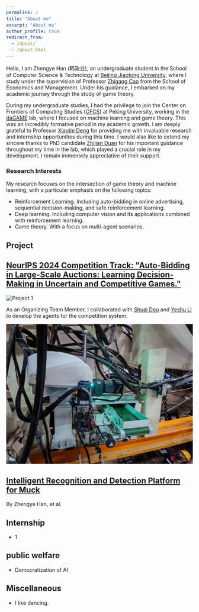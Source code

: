```yaml
---
permalink: /
title: "About me"
excerpt: "About me"
author_profile: true
redirect_from: 
  - /about/
  - /about.html
---
```


Hello, I am Zhengye Han (韩政业), an undergraduate student in the School of Computer Science & Technology at [Beijing Jiaotong University](https://www.bjtu.edu.cn/), where I study under the supervision of Professor [Zhigang Cao](http://en.sem.bjtu.edu.cn/show-910-467.html) from the School of Economics and Management. Under his guidance, I embarked on my academic journey through the study of game theory.

During my undergraduate studies, I had the privilege to join the Center on Frontiers of Computing Studies ([CFCS](cfcs.pku.edu.cn/english/)) at Peking University, working in the [daGAME](https://dagame.pku.edu.cn/) lab, where I focused on machine learning and game theory. This was an incredibly formative period in my academic growth. I am deeply grateful to Professor [Xiaotie Deng](https://cfcs.pku.edu.cn/english/people/faculty/xiaotiedeng/index.htm) for providing me with invaluable research and internship opportunities during this time. I would also like to extend my sincere thanks to PhD candidate [Zhijian Duan](https://zjduan.github.io/) for his important guidance throughout my time in the lab, which played a crucial role in my development. I remain immensely appreciative of their support.

### Research Interests

My research focuses on the intersection of game theory and machine learning, with a particular emphasis on the following topics:
* Reinforcement Learning. Including auto-bidding in online advertising, sequential decision-making, and safe reinforcement learning.
* Deep learning. Including computer vision and its applications combined with reinforcement learning.
* Game theory. With a focus on multi-agent scenarios.

## Project
<div class="project">
  <h2>
    <a href="https://h5case6.xiaoxxx.cn/202406/NeurlIPS/dist/index.html#/?lang=en_us">
      NeurIPS 2024 Competition Track: "Auto-Bidding in Large-Scale Auctions: Learning Decision-Making in Uncertain and Competitive Games."
    </a>
  </h2>
  <div class="project-info">
    <img src="/images/project1.jpg" alt="Project 1" class="project-image">
  </div>
  <p>As an Organizing Team Member, I collaborated with <a href="https://openreview.net/profile?id=~Shuai_Dou1">Shuai Dou</a> and <a href="https://www.linkedin.com/in/yeshu-li-a49a98111/?originalSubdomain=cn">Yeshu Li</a> to develop the agents for the competition system.</p>
</div>


<div class="project">
  <img src="/images/project2.jpg" alt="Intelligent Recognition and Detection Platform for Muck" class="project-image">
  <div class="project-info">
    <h2><a href="link_to_project2_page">Intelligent Recognition and Detection Platform for Muck</a></h2>
    <p>By Zhengye Han, et al.</p>
  </div>
</div>

## Internship
* 1

## public welfare
* Democratization of AI

## Miscellaneous
* I like dancing.
